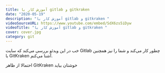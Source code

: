 ```yaml
---
title: آموزش کار با gitlab و gitkraken 
date: "2020-05-19"
description: "آموزش کار با gitlab و gitkraken "
videoSourceURL: https://www.youtube.com/embed/SdX6zs5iDyw
videoTitle: "آموزش کار با gitlab و gitkraken "
cover: cover.jpg
category: git
---
```


خب در این ویدئو بررسی می‌کند که سایت Gitlab چطور کار می‌کند و شما را نیز همچنین با GitKraken آشنا می‌کنم.

احتمالا از ظاهر GitKraken خوشتان بیاید